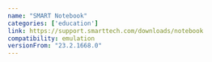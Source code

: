```yaml
---
name: "SMART Notebook"
categories: ['education']
link: https://support.smarttech.com/downloads/notebook
compatibility: emulation
versionFrom: "23.2.1668.0"
---
```


